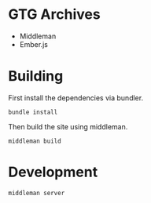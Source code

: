 # GTG Archives

- Middleman
- Ember.js

# Building

First install the dependencies via bundler.

    bundle install

Then build the site using middleman.

    middleman build


# Development

    middleman server

